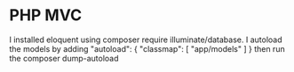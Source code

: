 # PHP MVC

I installed eloquent using composer require illuminate/database.
I autoload the models by adding
 "autoload": {
        "classmap": [
            "app/models"
        ]
    }
then run the composer dump-autoload    
